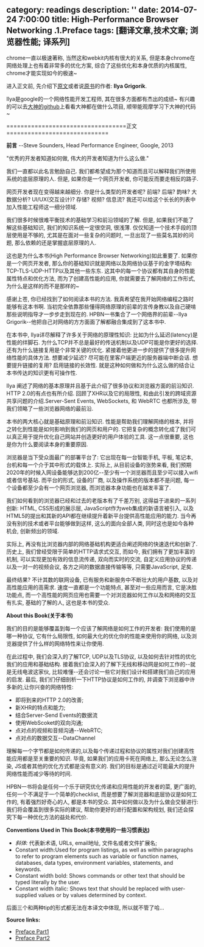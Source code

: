 category: readings
description: ''
date: 2014-07-24 7:00:00
title:  High-Performance Browser Networking .1.Preface
tags: [翻译文章,技术文章; 浏览器性能; 译系列]
---

chrome一直以极速著称, 当然这和webkit内核有很大的关系, 但是本身chrome在网络处理上也有着非常多的优化方案, 综合了这些优化和本身优质的内核属性, chrome才能实现如今的极速~ 

进入正文前, 先介绍下<a href="https://www.igvita.com/posa/high-performance-networking-in-google-chrome/" target="_blank">原文</a>或者说<a href="https://www.igvita.com/" target="_blank">原书</a>的作者: <strong>Ilya Grigorik</strong>.

Ilya是google的一个网络性能开发工程师, 其在很多方面都有杰出的成绩~ 有兴趣的可以去<a href="https://github.com/igrigorik" target="_blank">大神的github</a>上看看大神都在做什么项目, 顺带能观摩学习下大神的代码~

==================================正文=============================

<strong>前言</strong>
--Steve Sounders, Head Performance Engineer, Google, 2013

"优秀的开发者知道如何做, 伟大的开发者知道为什么这么做."

我们一直都以此名言勉励自己. 我们都希望成为那个知道而且可以解释我们所使用系统的底层原理的人. 但是, 如果你是一个网页开发者, 你可能反而要走相反的路子.

网页开发者现在变得越来越细分. 你是什么类型的开发者呢? 前端? 后端? 韵味? 大数据分析? UI/UX(交互设计)? 存储? 视频? 信息流? 我还可以给这个长长的列表中加入性能工程师这一细分领域. 

我们很多时候很难平衡技术的基础学习和前沿领域的了解. 但是, 如果我们不能了解这些基础知识, 我们的知识系统一定很空洞, 很浅薄. 仅仅知道一个技术手段的顶层使用是不够的, 尤其是在面对一些复杂的问题时, 一旦出现了一些莫名其妙的问题, 那么依赖的还是掌握底层原理的人.

这也是为什么本书(High Performance Browser Networking)如此重要了. 如果你是一个网页开发者, 那么你的基础知识就是网络以及网络协议基于的金字塔结构: TCP-TLS-UDP-HTTP以及其他一些东东. 这其中的每一个协议都有其自身的性能属性特点和优化方法, 而为了创建高性能的应用, 你就需要去了解网络的工作形式, 为什么是这样的而不是那样的~

感谢上苍, 你已经找到了如何阅读本书的方法. 我真希望在我开始网络编程之路时能够有这本书啊. 当初完全依靠那些懂得网络原理的前辈的言传身教以及自己硬啃那些说明指导才一步步走到现在的. HPBN一书集合了一个网络界的前辈--Ilya Grigorik--他把自己对网络的方方面面了解都融合集成到了这本书中.

在本书中, Ilya详尽解释了许多关于网络的原理性知识: 比如为什么延迟(latency)是性能的绊脚石. 为什么TCP并不总是最好的传送机制以及UDP可能是你更好的选择. 还有为什么链接复用是个非常关键的优化. 紧接着他更进一步的提供了很多提升网络性能的具体方法. 想要减少延迟? 尽可能在里客户端更近的服务器端中断会话. 想要提升链接的复用? 启用链接的长效性. 就是这种如何做和为什么这么做的结合让本书传达的知识更有可操作性.

Ilya 阐述了网络的基本原理并且基于此介绍了很多协议和浏览器方面的前沿知识. HTTP 2.0的有点也有所介绍. 回顾了XHR以及它的局限性, 和由此引发的跨域资源共享问题的介绍.Server-Sent Events, WebSockets, 和 WebRTC 也都所涉及, 带我们领略了一些浏览器网络的最前沿.

本书的两大核心就是基础原理和前沿知识. 性能是帮助我们理解网络的根本, 并将之转化到性能是如何影响到我们的网页和用户的. 它把复杂的概念转化成了我们可以真正用于提升优化自己网站并创造更好的用户体验的工具. 这一点很重要, 这也是你为什么要阅读本身的重要原因.

浏览器是当下受众面最广的部署平台了: 它出现在每一台智能手机, 平板, 笔记本, 台机和每一个介于其中形式的载体上. 实际上, 从目前设备的涨势来看, 我们预期2020年的时候入网设备能够达到200亿--至少有一个浏览器而且至少可以接入wifi或者信号基站. 而平台的形式, 设备的厂商, 以及操作系统的版本都不是问题, 每一个设备都至少会有一个网页浏览器, 而浏览器本身功能也在越发丰富了.

我们如何看到的浏览器已经和过去的老版本有了千差万别, 这得益于进来的一系列创新: HTML, CSS形成的展示层, JavaScript作为web集成的新语言被引入, 以及HTML5的提出和其新的API都在继续提升着新平台提供高性能应用的能力. 当今再没有别的技术或者平台能够做到这样, 这么的面向全部人类, 同时这也是如今各种机会, 创新频出的领域.

实际上, 再没有比浏览器内部的网络基础机构更适合阐述网络的快速迭代和创新了. 历史上, 我们曾经受限于简单的HTTP请求式交互, 而如今, 我们拥有了更加丰富的机制, 可以实现更加有效的信息流传递, 双向而实时的交流, 自定义应用协议的传递以及一对一的视频会议, 各方之间的数据直接传输等等, 只需要JavaScript, 足矣.

最终结果? 不计其数的联网设备, 已有服务和新服务中不断壮大的用户基数, 以及对高性能应用的高需求. 速度一直都是一个功能特点, 甚至对一些应用而言, 它是决胜功能点, 而一个高性能的网页应用也需要一个对浏览器如何工作以及和网络的交互有扎实, 基础的了解的人, 这也是本书的受众.

<strong>About this Book(关于本书)</strong>

我们的目的是能够覆盖到每一个应该了解网络是如何工作的开发者: 我们使用的是哪一种协议, 它有什么局限性, 如何最大化的优化你的性能来使用你的网络, 以及浏览器提供了什么样的网络特性来让你使用.

在此过程中, 我们会深入的了解TCP, UDP以及TLS协议, 以及如何去针对性的优化我们的应用和基础结构. 接着我们会深入的了解下无线和移动网是如何工作的--就是无线电波这家伙, 比较难懂--还会讨论一些它对我们设计和搭建我们自己的应用的启发. 最后, 我们们仔细剖析一下HTTP协议是如何工作的, 并调查下浏览器中许多新的,让你兴奋的网络特性:
<ul>
	<li>即将到来的HTTP 2.0的改善;</li>
	<li>新XHR的特点和能力;</li>
	<li>结合Server-Send Events的数据流</li>
	<li>使用WebScoket的双向沟通;</li>
	<li>点对点的视频和音频沟通--WebRTC;</li>
	<li>点对点的数据交互--DataChannel</li>
</ul>

理解每一个字节都是如何传递的,以及每个传递过程和协议的属性对我们创建高性能应用都是至关重要的知识. 毕竟, 如果我们的应用卡死在网络上, 那么无论怎么渲染, JS或者其他的优化方式都是没有意义的. 我们的目标是通过近可能最大的提升网络性能而减少等待的时间.

HPBN一书将会是任何一个乐于研究优化传递和应用性能的开发者的菜, 更广面的, 任何一个不满足于一个简单的checklist, 而是想要了解浏览器和底层协议是如何工作的, 有着强烈好奇心的人, 都是本书的受众. 其中如何做以及为什么做会交替进行: 我们将会覆盖到很多实际的建议, 帮助你更好的进行配置和架构规划, 我们还会探究下每一种优化方法的益处和代价.

<strong>Conventions Used in This Book(本书使用的一些习惯表达)</strong>
<ul>
	<li><i>斜体:</i> 代表新术语, URLs, email地址, 文件名或者文件扩展名;</li>
	<li>Constant width:Used for program listings, as well as within paragraphs to refer to program elements such as variable or function names, databases, data types, environment variables, statements, and keywords.</li>
	<li>Constant width bold: Shows commands or other text that should be typed literally by the user.</li>
	<li>Constant width italic: Shows text that should be replaced with user-supplied values or by values determined by context.</li>
</ul>
后面三个和两种tip的形式都无法在本译文中体现, 所以就不管了哈...

<strong>Source links:</strong>
<ul>
	<li><a href="http://chimera.labs.oreilly.com/books/1230000000545/pr01.html" target="_blank">Preface Part1</a></li>
	<li><a href="http://chimera.labs.oreilly.com/books/1230000000545/pr02.html" target="_blank">Preface Part2</a></li>
</ul>
